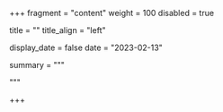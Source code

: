 +++
fragment = "content"
weight = 100
disabled = true

title = ""
title_align = "left"

display_date = false
date = "2023-02-13"

summary = """

"""

+++

